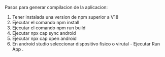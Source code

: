 Pasos para generar compilacion de la aplicacion:

1. Tener instalada una version de npm superior a V18
2. Ejecutar el comando npm install
3. Ejecutar el comando npm run build
4. Ejecutar npx cap sync android
5. Ejecutar npx cap open android
6. En android studio seleccionar dispositivo fisico o virutal - Ejecutar Run App .
   
